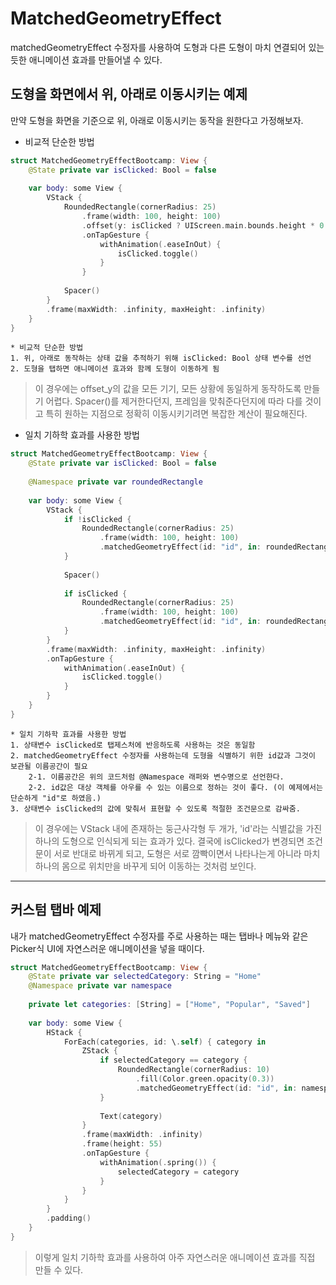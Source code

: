 #  MatchedGeometryEffect
matchedGeometryEffect 수정자를 사용하여 도형과 다른 도형이 마치 연결되어 있는 듯한 애니메이션 효과를 만들어낼 수 있다.

## 도형을 화면에서 위, 아래로 이동시키는 예제
만약 도형을 화면을 기준으로 위, 아래로 이동시키는 동작을 원한다고 가정해보자.

* 비교적 단순한 방법

```Swift
struct MatchedGeometryEffectBootcamp: View {
    @State private var isClicked: Bool = false
    
    var body: some View {
        VStack {
            RoundedRectangle(cornerRadius: 25)
                .frame(width: 100, height: 100)
                .offset(y: isClicked ? UIScreen.main.bounds.height * 0.8 : 0)
                .onTapGesture {
                    withAnimation(.easeInOut) {
                        isClicked.toggle()
                    }
                }
            
            Spacer()
        }
        .frame(maxWidth: .infinity, maxHeight: .infinity)
    }
}
```

    * 비교적 단순한 방법
    1. 위, 아래로 동작하는 상태 값을 추적하기 위해 isClicked: Bool 상태 변수를 선언
    2. 도형을 탭하면 애니메이션 효과와 함께 도형이 이동하게 됨
> 이 경우에는 offset_y의 값을 모든 기기, 모든 상황에 동일하게 동작하도록 만들기 어렵다.
> Spacer()를 제거한다던지, 프레임을 맞춰준다던지에 따라 다를 것이고 특히 원하는 지점으로 정확히 이동시키기려면 복잡한 계산이 필요해진다.

* 일치 기하학 효과를 사용한 방법

```Swift
struct MatchedGeometryEffectBootcamp: View {
    @State private var isClicked: Bool = false
    
    @Namespace private var roundedRectangle
    
    var body: some View {
        VStack {
            if !isClicked {
                RoundedRectangle(cornerRadius: 25)
                    .frame(width: 100, height: 100)
                    .matchedGeometryEffect(id: "id", in: roundedRectangle)
            }
            
            Spacer()
            
            if isClicked {
                RoundedRectangle(cornerRadius: 25)
                    .frame(width: 100, height: 100)
                    .matchedGeometryEffect(id: "id", in: roundedRectangle)
            }
        }
        .frame(maxWidth: .infinity, maxHeight: .infinity)
        .onTapGesture {
            withAnimation(.easeInOut) {
                isClicked.toggle()
            }
        }
    }
}
```

    * 일치 기하학 효과를 사용한 방법
    1. 상태변수 isClicked로 탭제스처에 반응하도록 사용하는 것은 동일함
    2. matchedGeometryEffect 수정자를 사용하는데 도형을 식별하기 위한 id값과 그것이 보관될 이름공간이 필요
        2-1. 이름공간은 위의 코드처럼 @Namespace 래퍼와 변수명으로 선언한다.
        2-2. id값은 대상 객체를 아우를 수 있는 이름으로 정하는 것이 좋다. (이 예제에서는 단순하게 "id"로 하였음.)
    3. 상태변수 isClicked의 값에 맞춰서 표현할 수 있도록 적절한 조건문으로 감싸줌.
> 이 경우에는 VStack 내에 존재하는 둥근사각형 두 개가, 'id'라는 식별값을 가진 하나의 도형으로 인식되게 되는 효과가 있다.
> 결국에 isClicked가 변경되면 조건문이 서로 반대로 바뀌게 되고, 도형은 서로 깜빡이면서 나타나는게 아니라 마치 하나의 몸으로 위치만을 바꾸게 되어 이동하는 것처럼 보인다.

------------------------------------

## 커스텀 탭바 예제
내가 matchedGeometryEffect 수정자를 주로 사용하는 때는 탭바나 메뉴와 같은 Picker식 UI에 자연스러운 애니메이션을 넣을 때이다.

```Swift
struct MatchedGeometryEffectBootcamp: View {
    @State private var selectedCategory: String = "Home"
    @Namespace private var namespace
    
    private let categories: [String] = ["Home", "Popular", "Saved"]
    
    var body: some View {
        HStack {
            ForEach(categories, id: \.self) { category in
                ZStack {
                    if selectedCategory == category {
                        RoundedRectangle(cornerRadius: 10)
                            .fill(Color.green.opacity(0.3))
                            .matchedGeometryEffect(id: "id", in: namespace)
                    }
                    
                    Text(category)
                }
                .frame(maxWidth: .infinity)
                .frame(height: 55)
                .onTapGesture {
                    withAnimation(.spring()) {
                        selectedCategory = category
                    }
                }
            }
        }
        .padding()
    }
}
```

> 이렇게 일치 기하학 효과를 사용하여 아주 자연스러운 애니메이션 효과를 직접 만들 수 있다.
